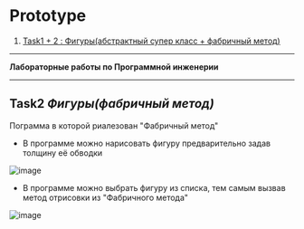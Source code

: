 # Prototype


1. [Task1 + 2 : Фигуры(абстрактный супер класс + фабричный метод)](#Task1)

<hr>
<b>Лабораторные работы по Программной инженерии</b>
<hr>

<a name="Task1"></a>
## Task2 <i>Фигуры(фабричный метод)</i>

Пограмма в которой риалезован "Фабричный метод" 
 * В программе можно нарисовать фигуру предварительно задав толщину её обводки 
 
 ![image](https://user-images.githubusercontent.com/96237923/202469022-69c079ff-f0c2-48cd-8ec9-2b54e0a52210.png)
 
 
 * В программе можно выбрать фигуру из списка, тем самым вызвав метод отрисовки из "Фабричного метода"  
 
 ![image](https://user-images.githubusercontent.com/96237923/202485988-ef6abf7e-0ee7-472d-97bf-e8058e43bf9e.png)
 
